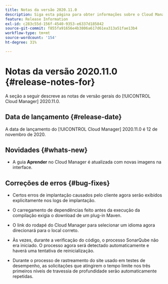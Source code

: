 ```yaml
---
title: Notas da versão 2020.11.0
description: Siga esta página para obter informações sobre o Cloud Manager 2020.11.0.
feature: Release Information
exl-id: c283c55d-156f-4540-9353-e6337d185842
source-git-commit: f855fa91656e4b3806a617d61ea313a51fae13b4
workflow-type: tm+mt
source-wordcount: '154'
ht-degree: 31%

---
```


# Notas da versão 2020.11.0 {#release-notes-for}

A seção a seguir descreve as notas de versão gerais do [!UICONTROL Cloud Manager] 2020.11.0.

## Data de lançamento {#release-date}

A data de lançamento do [!UICONTROL Cloud Manager] 2020.11.0 é 12 de novembro de 2020.

## Novidades {#whats-new}

* A guia **Aprender** no Cloud Manager é atualizada com novas imagens na interface.

## Correções de erros {#bug-fixes}

* Certos erros de implantação causados pelo cliente agora serão exibidos explicitamente nos logs de implantação.

* O carregamento de dependências feito antes da execução da compilação exigia o download de um plug-in Maven.

* O link do rodapé do Cloud Manager para selecionar um idioma agora direcionará para o local correto.

* Às vezes, durante a verificação do código, o processo SonarQube não era iniciado. O processo agora será detectado automaticamente e haverá uma tentativa de reinicialização.

* Durante o processo de rastreamento do site usado em testes de desempenho, as solicitações que atingirem o tempo limite nos três primeiros níveis de travessia de profundidade serão automaticamente repetidas.
